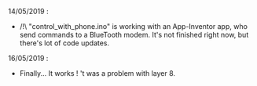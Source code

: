 14/05/2019 :

- /!\ "control_with_phone.ino" is working with an App-Inventor app, who send commands to a BlueTooth modem. It's not finished right now, but there's lot of code updates.

16/05/2019 :

- Finally... It works ! 't was a problem with layer 8.
